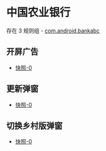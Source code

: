 # 中国农业银行

存在 3 规则组 - [com.android.bankabc](/src/apps/com.android.bankabc.ts)

## 开屏广告

- [快照-0](https://gkd-kit.gitee.io/import/38517192/3653218a-e0e0-4a60-8308-dea5fd4179b3)

## 更新弹窗

- [快照-0](https://gkd-kit.gitee.io/import/12685502)

## 切换乡村版弹窗

- [快照-0](https://gkd-kit.gitee.io/import/12685764)
